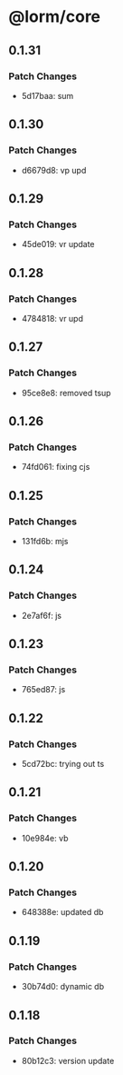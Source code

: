# @lorm/core

## 0.1.31

### Patch Changes

- 5d17baa: sum

## 0.1.30

### Patch Changes

- d6679d8: vp upd

## 0.1.29

### Patch Changes

- 45de019: vr update

## 0.1.28

### Patch Changes

- 4784818: vr upd

## 0.1.27

### Patch Changes

- 95ce8e8: removed tsup

## 0.1.26

### Patch Changes

- 74fd061: fixing cjs

## 0.1.25

### Patch Changes

- 131fd6b: mjs

## 0.1.24

### Patch Changes

- 2e7af6f: js

## 0.1.23

### Patch Changes

- 765ed87: js

## 0.1.22

### Patch Changes

- 5cd72bc: trying out ts

## 0.1.21

### Patch Changes

- 10e984e: vb

## 0.1.20

### Patch Changes

- 648388e: updated db

## 0.1.19

### Patch Changes

- 30b74d0: dynamic db

## 0.1.18

### Patch Changes

- 80b12c3: version update
